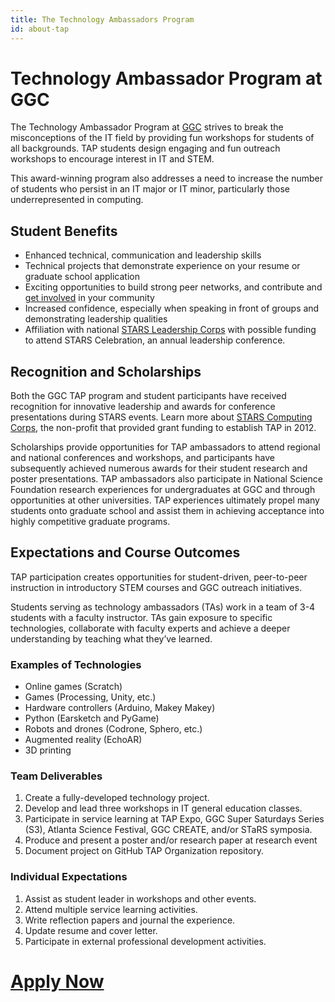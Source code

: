 ```yaml
---
title: The Technology Ambassadors Program
id: about-tap
---
```


# Technology Ambassador Program at GGC

The Technology Ambassador Program at [GGC](http://www.ggc.edu/tap) strives to break the misconceptions of the IT field by providing fun workshops for students of all backgrounds. TAP students design engaging and fun outreach workshops to encourage interest in IT and STEM.

This award-winning program also addresses a need to increase the number of students who persist in an IT major or IT minor, particularly those underrepresented in computing.

## Student Benefits
- Enhanced technical, communication and leadership skills
- Technical projects that demonstrate experience on your resume or graduate school application
- Exciting opportunities to build strong peer networks, and contribute and [get involved](https://www.ggc.edu/student-affairs/student-life) in your community
- Increased confidence, especially when speaking in front of groups and demonstrating leadership qualities
- Affiliation with national [STARS Leadership Corps](https://www.starscomputingcorps.org/programs/#leadership) with possible funding to attend STARS Celebration, an annual leadership conference.

## Recognition and Scholarships

Both the GGC TAP program and student participants have received recognition for innovative leadership and awards for conference presentations during STARS events. Learn more about [STARS Computing Corps](https://www.starscomputingcorps.org/), the non-profit that provided grant funding to establish TAP in 2012.

Scholarships provide opportunities for TAP ambassadors to attend regional and national conferences and workshops, and participants have subsequently achieved numerous awards for their student research and poster presentations. TAP ambassadors also participate in National Science Foundation research experiences for undergraduates at GGC and through opportunities at other universities. TAP experiences ultimately propel many students onto graduate school and assist them in achieving acceptance into highly competitive graduate programs.

## Expectations and Course Outcomes
TAP participation creates opportunities for student-driven, peer-to-peer instruction in introductory STEM courses and GGC outreach initiatives.

Students serving as technology ambassadors (TAs) work in a team of 3-4 students with a faculty instructor. TAs gain exposure to specific technologies, collaborate with faculty experts and achieve a deeper understanding by teaching what they’ve learned.

### Examples of Technologies
- Online games (Scratch)
- Games (Processing, Unity, etc.)
- Hardware controllers (Arduino, Makey Makey)
- Python (Earsketch and PyGame)
- Robots and drones (Codrone, Sphero, etc.)
- Augmented reality (EchoAR)
- 3D printing


### Team Deliverables
1. Create a fully-developed technology project.
2. Develop and lead three workshops in IT general education classes.
3. Participate in service learning at TAP Expo, GGC Super Saturdays Series (S3), Atlanta Science Festival, GGC CREATE, and/or STaRS symposia.
4. Produce and present a poster and/or research paper at research event
5. Document project on GitHub TAP Organization repository.

### Individual Expectations
1. Assist as student leader in workshops and other events.
2. Attend multiple service learning activities.
3. Write reflection papers and journal the experience.
4. Update resume and cover letter.
5. Participate in external professional development activities.


# [Apply Now](https://www.ggc.edu/academics/school-of-science-and-technology/research-internships-service-learning/technology-ambassador-program)

